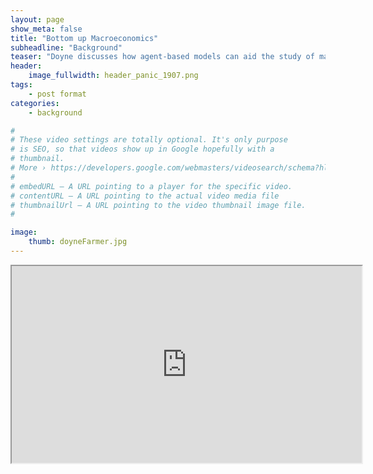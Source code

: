 ```yaml
---
layout: page
show_meta: false
title: "Bottom up Macroeconomics"
subheadline: "Background"
teaser: "Doyne discusses how agent-based models can aid the study of macroeconomics"
header:
    image_fullwidth: header_panic_1907.png
tags:
    - post format
categories:
    - background

#
# These video settings are totally optional. It's only purpose
# is SEO, so that videos show up in Google hopefully with a
# thumbnail.
# More › https://developers.google.com/webmasters/videosearch/schema?hl=en&rd=1
#
# embedURL – A URL pointing to a player for the specific video.
# contentURL – A URL pointing to the actual video media file
# thumbnailUrl – A URL pointing to the video thumbnail image file.
#

image:
    thumb: doyneFarmer.jpg
---
```


 <iframe width="560" height="315" src="https://www.youtube.com/embed/wC9dCSYAjFs" margin="100px" frameborder="300" allowfullscreen></iframe>
